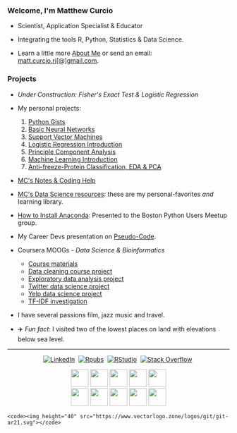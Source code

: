 <!-- BADGES 
<p align="center">
<a href="https://www.linkedin.com/in/mattcurcio" ><img src="https://img.shields.io/badge/linkedin-%230077B5.svg?&style=flat-square&logo=linkedin&logoColor=white" alt="LinkedIn" /></a>&nbsp;
<a href="https://rpubs.com/oaxacamatt" ><img src="https://img.shields.io/badge/R-276DC3.svg?style=flat-square&logo=R&logoColor=white" alt="Rpubs" /></a>&nbsp;
</p>  
-->

### Welcome, I'm Matthew Curcio  

- Scientist, Application Specialist & Educator  

- Integrating the tools R, Python, Statistics & Data Science.  

- Learn a little more [About Me](https://mccurcio.github.io/#About%20Matthew) or send an email: <a href="mailto:matt.curcio.ri[@]gmail.com">matt.curcio.ri[@]gmail.com</a>.

### Projects

- *Under Construction: Fisher's Exact Test & Logistic Regression*

- My personal projects:

    1. [Python Gists](https://github.com/mccurcio/python-gists)
    1. [Basic Neural Networks](https://github.com/mccurcio/Intro-NeuralNetworks/blob/master/neural-network.pdf)
    1. [Support Vector Machines](https://github.com/mccurcio/SVM-Intro/blob/master/06-svm.pdf)
    1. [Logistic Regression Introduction](https://github.com/mccurcio/mcc-logit-intro/blob/master/intro-2-logit.pdf)
    1. [Principle Component Analysis](https://github.com/mccurcio/mcc-pca-intro/blob/master/01-pca-intro-R.pdf)
    1. [Machine Learning Introduction](https://github.com/mccurcio/mcc-machine-learning-intro/blob/master/mcc-ml-project-info.pdf)
    1. [Anti-freeze-Protein Classification, EDA & PCA](https://github.com/mccurcio/kaggle-protein-data)
    

- [MC's Notes & Coding Help](https://mccurcio.github.io/)

- [MC's Data Science resources](https://github.com/mccurcio/mcc-ds-material): these are my personal-favorites *and* learning library. 

- [How to Install Anaconda](https://github.com/mccurcio/mcc-ds-material/blob/master/assets/Boston_Python_Users_Study_Group_11_17_2021.pdf): Presented to the Boston Python Users Meetup group.

- My Career Devs presentation on [Pseudo-Code](https://github.com/mccurcio/pseudocode-flowchart-pdf).

- Coursera MOOGs - *Data Science & Bioinformatics*
    - [Course materials](https://github.com/mccurcio/Coursera_Materials)
    - [Data cleaning course project](https://github.com/mccurcio/coursera_getting_cleaning_data)
    - [Exploratory data analysis project](https://github.com/mccurcio/ExData_Plotting1)
    - [Twitter data science project](https://github.com/mccurcio/twitter-ipynb)
    - [Yelp data science project](https://github.com/mccurcio/yelp-ipynb)
    - [TF-IDF investigation](https://github.com/mccurcio/first-look-ml)

- I have several passions film, jazz music and travel.

- :airplane: *Fun fact*: I visited two of the lowest places on land with elevations below sea level.



---

<!---
### Technical Skills



<!-- BADGES -->
<p align="center">
<a href="https://www.linkedin.com/in/mattcurcio" ><img src="https://img.shields.io/badge/linkedin-%230077B5.svg?&style=flat-square&logo=linkedin&logoColor=white" alt="LinkedIn" /></a>&nbsp;
<a href="https://rpubs.com/oaxacamatt" ><img src="https://img.shields.io/badge/R-276DC3.svg?style=flat-square&logo=R&logoColor=white" alt="Rpubs" /></a>&nbsp;
<a href="https://rpubs.com/oaxacamatt" ><img src="https://img.shields.io/badge/RStudio-75AADB.svg?style=flat-square&logo=RStudio&logoColor=white" alt="RStudio" /></a>&nbsp; 
<a href="https://stackoverflow.com/users/851043/oaxacamatt" ><img src="https://img.shields.io/badge/StackOverflow-F58025.svg?style=flat-square&logo=stackoverflow&logoColor=white" alt="Stack Overflow" /></a>&nbsp;
<!-- <a href="https://mccurcio.github.io/about/" ><img src="https://img.shields.io/badge/About-Matthew-yellow?style=flat-square" /></a>&nbsp; -->
</p>


<p align="center">
   <code><img height="40" src="https://www.vectorlogo.zone/logos/python/python-horizontal.svg"></code>
   <a href="https://rpubs.com/oaxacamatt" ><code><img height="40" src="https://www.vectorlogo.zone/logos/r-project/r-project-ar21.svg"></code></a>
   <code><img height="40" src="https://www.vectorlogo.zone/logos/gnu_bash/gnu_bash-ar21.svg"></code>
   <code><img height="40" src="https://www.vectorlogo.zone/logos/w3_html5/w3_html5-ar21.svg"></code>
   <code><img height="40" src="https://img.icons8.com/color/50/000000/css3.png"/></code><br>
   <code><img height="40" src="https://www.vectorlogo.zone/logos/linux/linux-ar21.svg"></code>
   <code><img height="40" src="https://www.vectorlogo.zone/logos/ubuntu/ubuntu-ar21.svg"></code>
   <code><img height="40" src="https://www.vectorlogo.zone/logos/github/github-ar21.svg"></code>
   <code><img height="40" src="https://www.vectorlogo.zone/logos/gimp/gimp-ar21.svg"></code>
   <code><img height="40" src="https://www.vectorlogo.zone/logos/coursera/coursera-ar21.svg"></code>
    
    <code><img height="40" src="https://www.vectorlogo.zone/logos/git/git-ar21.svg"></code>
</p>


<!---

<p align="center">
<img src="https://github-readme-stats.vercel.app/api?username=mccurcio&theme=radical&show_icons=true" />

![Profile views](https://gpvc.arturio.dev/mccurcio)  
</p>

--->
